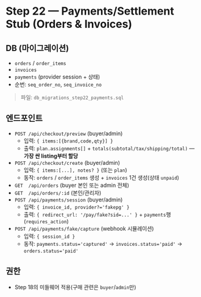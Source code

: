 # Step 22 — Payments/Settlement Stub (Orders & Invoices)

## DB (마이그레이션)
- `orders` / `order_items`
- `invoices`
- `payments` (provider session + 상태)
- 순번: `seq_order_no`, `seq_invoice_no`
> 파일: `db_migrations_step22_payments.sql`

## 엔드포인트
- `POST /api/checkout/preview` (buyer/admin)
  - 입력: `{ items:[{brand,code,qty}] }`
  - 출력: `plan.assignments[]` + `totals(subtotal/tax/shipping/total)` — **가장 싼 listing부터 할당**
- `POST /api/checkout/create` (buyer/admin)
  - 입력: `{ items:[...], notes? }` (또는 `plan`)
  - 동작: `orders` / `order_items` 생성 + `invoices` 1건 생성(상태 `unpaid`)
- `GET  /api/orders` (buyer 본인 또는 admin 전체)
- `GET  /api/orders/:id` (본인/관리자)
- `POST /api/payments/session` (buyer/admin)
  - 입력: `{ invoice_id, provider?='fakepg' }`
  - 출력: `{ redirect_url: '/pay/fake?sid=...' }` + `payments`행(`requires_action`)
- `POST /api/payments/fake/capture` (webhook 시뮬레이션)
  - 입력: `{ session_id }`
  - 동작: `payments.status='captured'` → `invoices.status='paid'` → `orders.status='paid'`

## 권한
- Step 18의 미들웨어 적용(구매 관련은 `buyer`/`admin`만)
